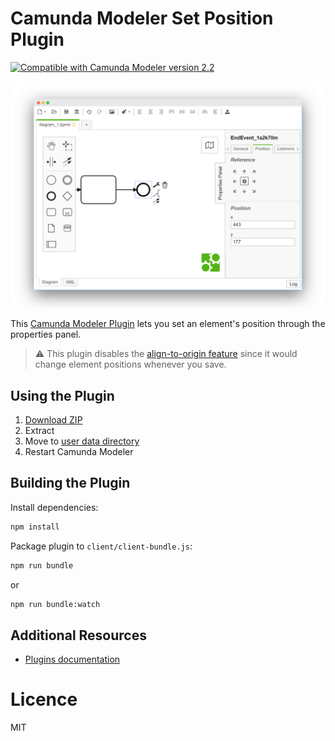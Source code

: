 # Camunda Modeler Set Position Plugin

[![Compatible with Camunda Modeler version 2.2](https://img.shields.io/badge/Camunda%20Modeler-2.2+-blue.svg)](https://github.com/camunda/camunda-modeler)

![Screenshot](./docs/screenshot.png)

This [Camunda Modeler Plugin](https://github.com/camunda/camunda-modeler) lets you set an element's position through the properties panel.

> :warning: This plugin disables the [align-to-origin feature](https://github.com/bpmn-io/align-to-origin) since it would change element positions whenever you save.

## Using the Plugin

1. [Download ZIP](https://github.com/philippfromme/camunda-modeler-plugin-resize-tasks/archive/master.zip)
2. Extract
3. Move to [user data directory](https://github.com/camunda/camunda-modeler/tree/master/docs/search-paths#user-data-directory)
4. Restart Camunda Modeler

## Building the Plugin

Install dependencies:

```sh
npm install
```

Package plugin to `client/client-bundle.js`:

```sh
npm run bundle
```

or

```sh
npm run bundle:watch
```

## Additional Resources

* [Plugins documentation](https://github.com/camunda/camunda-modeler/tree/master/docs/plugins)

# Licence

MIT
